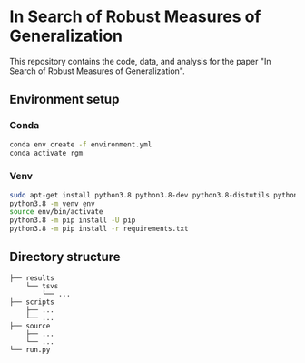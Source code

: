 # In Search of Robust Measures of Generalization

This repository contains the code, data, and analysis for the paper "In Search of Robust Measures of Generalization".

## Environment setup
### Conda
```bash
conda env create -f environment.yml
conda activate rgm
```

### Venv
```bash
sudo apt-get install python3.8 python3.8-dev python3.8-distutils python3.8-venv
python3.8 -m venv env
source env/bin/activate
python3.8 -m pip install -U pip
python3.8 -m pip install -r requirements.txt
```

## Directory structure
```
├── results
    └── tsvs
        └── ...
├── scripts
    ├── ...
    └── ...
├── source
    ├── ...
    └── ...
└── run.py
```

